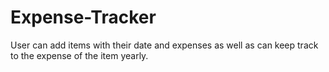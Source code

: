 # Expense-Tracker
User can add items with their date and expenses as well as can keep track to the expense of the item yearly. 
